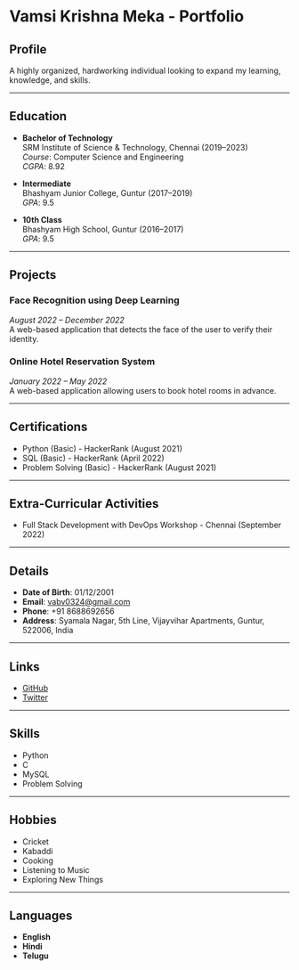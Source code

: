 
# Vamsi Krishna Meka - Portfolio

## Profile
A highly organized, hardworking individual looking to expand my learning, knowledge, and skills.

---

## Education

- **Bachelor of Technology**  
  SRM Institute of Science & Technology, Chennai (2019–2023)  
  *Course*: Computer Science and Engineering  
  *CGPA*: 8.92  

- **Intermediate**  
  Bhashyam Junior College, Guntur (2017–2019)  
  *GPA*: 9.5  

- **10th Class**  
  Bhashyam High School, Guntur (2016–2017)  
  *GPA*: 9.5  

---

## Projects

### Face Recognition using Deep Learning  
*August 2022 – December 2022*  
A web-based application that detects the face of the user to verify their identity.

### Online Hotel Reservation System  
*January 2022 – May 2022*  
A web-based application allowing users to book hotel rooms in advance.

---

## Certifications

- Python (Basic) - HackerRank (August 2021)
- SQL (Basic) - HackerRank (April 2022)
- Problem Solving (Basic) - HackerRank (August 2021)

---

## Extra-Curricular Activities

- Full Stack Development with DevOps Workshop - Chennai (September 2022)

---

## Details

- **Date of Birth**: 01/12/2001  
- **Email**: [vabv0324@gmail.com](mailto:vabv0324@gmail.com)  
- **Phone**: +91 8688692656  
- **Address**: Syamala Nagar, 5th Line, Vijayvihar Apartments, Guntur, 522006, India  

---

## Links

- [GitHub](https://github.com)  
- [Twitter](https://twitter.com)  

---

## Skills

- Python  
- C  
- MySQL  
- Problem Solving  

---

## Hobbies

- Cricket  
- Kabaddi  
- Cooking  
- Listening to Music  
- Exploring New Things  

---

## Languages

- **English**  
- **Hindi**  
- **Telugu**  
